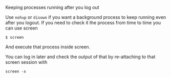Keeping processes running after you log out

Use `nohup` or `disown` if you want a background process to keep running even after you logout.
If you need to check it the process from time to time you can use screen

```
$ screen
``` 
And execute that process inside screen. 

You can log in later and check the output of that by re-attaching to that screen session with 

```
screen -x
```
